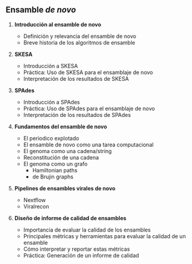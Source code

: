 ## Ensamble *de novo*

1. **Introducción al ensamble de novo**
    * Definición y relevancia del ensamble de novo
    * Breve historia de los algoritmos de ensamble

2. **SKESA**
    * Introducción a SKESA
    * Práctica: Uso de SKESA para el ensamblaje de novo
    * Interpretación de los resultados de SKESA

3. **SPAdes**
    * Introducción a SPAdes
    * Práctica: Uso de SPAdes para el ensamblaje de novo
    * Interpretación de los resultados de SPAdes

4. **Fundamentos del ensamble de novo**
    * El periodico explotado
    * El ensamble de novo como una tarea computacional
    * El genoma como una cadena/string
    * Reconstitución de una cadena
    * El genoma como un grafo
        * Hamiltonian paths
        * de Brujin graphs

5. **Pipelines de ensambles virales de novo**
    * Nextflow
    * Viralrecon

6. **Diseño de informe de calidad de ensambles**
    * Importancia de evaluar la calidad de los ensambles
    * Principales métricas y herramientas para evaluar la calidad de un ensamble
    * Cómo interpretar y reportar estas métricas
    * Práctica: Generación de un informe de calidad

